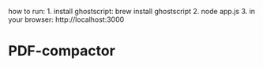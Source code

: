 how to run:
1. 
install ghostscript:
brew install ghostscript
2.
node app.js
3.
in your browser:
http://localhost:3000
# PDF-compactor

